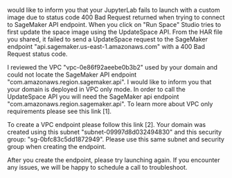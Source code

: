  would like to inform you that your JupyterLab fails to launch with a custom image due to  status code  400 Bad Request returned when trying to connect to SageMaker API endpoint. When you click on "Run Space" Studio tries to first update the space image using the UpdateSpace API. From the HAR file you shared, it failed to send a UpdateSpace request to the SageMaker endpoint "api.sagemaker.us-east-1.amazonaws.com" with a 400 Bad Request status code.

I reviewed the VPC "vpc-0e86f92aeebe0b3b2" used by your domain and could not locate the SageMaker API endpoint "com.amazonaws.region.sagemaker.api". I would like to inform you that your domain is deployed in VPC only mode. In order to call the UpdateSpace API you will need the SageMaker api endpoint "com.amazonaws.region.sagemaker.api". To learn more about VPC only requirements please see this link [1]. 

To create a VPC endpoint please follow this link [2]. Your domain was created using this subnet "subnet-09997d8d032494830" and this security group: "sg-0bfc83c5dd1872949". Please use this same subnet and security group when creating the endpoint.  

After you create the endpoint, please try launching again. If you encounter any issues, we will be happy to schedule a call to troubleshoot.
